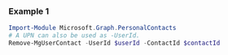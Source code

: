 ### Example 1
``` powershell
Import-Module Microsoft.Graph.PersonalContacts
# A UPN can also be used as -UserId.
Remove-MgUserContact -UserId $userId -ContactId $contactId
```
